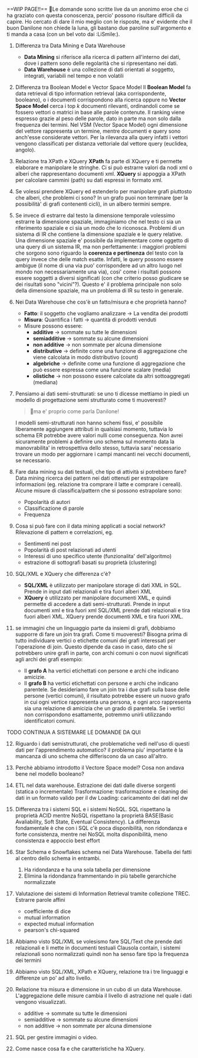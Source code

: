 ==WIP PAGE!!==
🐰Le domande sono scritte live da un anonimo eroe che ci ha graziato con questa conoscenza, percio' possono risultare difficili da capire. Ho cercato di dare il mio meglio con le risposte, ma e' evidente che il buon Danilone non chiede la luna, gli bastano due paroline sull'argomento e ti manda a casa (con un bel voto dai :LiSmile:). 

1.  Differenza tra Data Mining e Data Warehouse
	- **Data Mining** si riferisce alla ricerca di pattern all'interno dei dati, dove i pattern sono delle regolarità che si ripresentano nei dati.
	- **Data Warehouse** è una collezione di dati orientati al soggetto, integrati, variabili nel tempo e non volatili

2. Differenza tra Boolean Model e Vector Space Model
	Il **Boolean Model** fa data retrieval di tipo information retrieval (aka corrispondente, booleano), o i documenti corrispondono alla ricerca oppure no
	**Vector Space Model** cerca i top $k$ documenti rilevanti, ordinandoli come se fossero vettori o matrici in base alle parole contenute. Il ranking viene espresso grazie al peso delle parole, dato in parte ma non solo dalla frequenza dei termini.
	Nel VSM (Vector Space Model) ogni dimensione del vettore rappresenta un termine, mentre documenti e query sono anch'esse considerate vettori. Per la rilevanza alla query infatti i vettori vengono classificati per distanza vettoriale dal vettore query (euclidea, angolo).

3. Relazione tra XPath e XQuery 
	**XPath** fa parte di XQuery e ti permette elaborare e manipolare le stringhe. Ci si può estrarre valori da nodi xml o alberi che rappresentano documenti xml.
	**XQuery** si appoggia a XPath per calcolare cammini (path) su dati espressi in formato xml.
  
4. Se volessi prendere XQuery ed estenderlo per manipolare grafi piuttosto che alberi, che problemi ci sono?
	In un grafo puoi non terminare (per la possibilità' di grafi contenenti cicli), in un albero termini sempre. 

5. Se invece di estrarre dal testo la dimensione temporale volessimo estrarre la dimensione spaziale, immaginiamo che nel testo ci sia un riferimento spaziale e ci sia un modo che lo riconosca. Problemi di un sistema di IR che contiene la dimensione spaziale e le query relative.
	   Una dimensione spaziale e' possibile da implementare come oggetto di una query di un sistema IR, ma non perfettamente: i maggiori problemi che sorgono sono riguardo la **coerenza e pertinenza** del testo con la query invece che delle match esatte. Infatti, le query possono essere ambigue (il nome di una via puo' corrispondere ad un altro luogo nel mondo non necessariamente una via), cosi' come i risultati possono essere soggetti a diversi significati (con che criterio posso giudicare se dei risultati sono "vicini"?).
	   Questo e' il problema principale non solo della dimensione spaziale, ma un problema di IR su testo in generale.

6. Nei Data Warehouse che cos'è un fatto/misura e che proprietà hanno?
	- **Fatto**: il soggetto che vogliamo analizzare -> La vendita dei prodotti
	- **Misura**: Quantifica i fatti -> quantità di prodotti venduti
	- Misure possono essere:
		 - **additive** -> sommate su tutte le dimensioni
		 - **semiadditive** -> sommate su alcune dimensioni
		 - **non additive** -> non sommate per alcuna dimensione
		 - **distributive** -> definite come una funzione di aggregazione che viene calcolata in modo distributivo (count)
		 - **algebriche** -> definite come una funzione di aggregazione che può essere espressa come una funzione scalare  (media)
		 - **olistiche** -> non possono essere calcolate da altri sottoaggregati (mediana)

7. Pensiamo ai dati semi-strutturati: se uno ti dicesse mettiamo in piedi un modello di progettazione semi strutturato come ti muoveresti?
	> 🐰ma e' proprio come parla Danilone!
	
	 I modelli semi-strutturati non hanno schemi fissi, e' possibile liberamente aggiungere attributi in qualsiasi momento, tuttavia lo schema ER potrebbe avere valori nulli come conseguenza.
	 Non avrei sicuramente problemi a definire uno schema sul momento data la manovrabilita' in retrospettiva dello stesso, tuttavia sara' necessario trovare un modo per aggiornare i campi mancanti nei vecchi documenti, se necessario.

8. Fare data mining su dati testuali, che tipo di attività si potrebbero fare?
	Data mining ricerca dei pattern nei dati ottenuti per estrapolare informazioni (eg. relazione tra comprare il latte e comprare i cereali).
	Alcune misure di classifica/pattern che si possono estrapolare sono:
	- Popolarità di autori
	- Classificazione di parole
	- Frequenza

9. Cosa si può fare con il data mining applicati a social network? 
	Rilevazione di pattern e correlazioni, eg. 
	- Sentimenti nei post
	- Popolarità di post relazionati ad utenti
	- Interessi di uno specifico utente (funzionalita' dell'algoritmo)
	- estrazione di sottografi basati su proprietà (clustering)

10. SQL/XML e XQuery che differenza c'è?
	- **SQL/XML** è utilizzato per manipolare storage di dati XML in SQL. Prende in input dati relazionali e tira fuori alberi XML
	- **XQuery** è utilizzato per manipolare documenti XML, e quindi permette di accedere a dati semi-strutturati. Prende in input documenti xml e tira fuori xml
	SQL/XML prende dati relazionali e tira fuori alberi XML. XQuery prende documenti XML e tira fuori XML.

11. se immagini che un linguaggio parte da insiemi di grafi, dobbiamo supporre di fare un join tra grafi. Come ti muoveresti?
	Bisogna prima di tutto individuare vertici o etichette comuni dei grafi interessati per l'operazione di join. Questo dipende da caso in caso, dato che si potrebbero unire grafi in parte, con archi comuni o con nuovi significati agli archi dei grafi
	esempio:
	- Il **grafo A** ha vertici etichettati con persone e archi che indicano amicizie.
	- Il **grafo B** ha vertici etichettati con persone e archi che indicano parentele.
	Se desideriamo fare un join tra i due grafi sulla base delle persone (vertici comuni), il risultato potrebbe essere un nuovo grafo in cui ogni vertice rappresenta una persona, e ogni arco rappresenta sia una relazione di amicizia che un grado di parentela. Se i vertici non corrispondono esattamente, potremmo unirli utilizzando identificatori comuni.

TODO CONTINUA A SISTEMARE LE DOMANDE DA QUI

12. Riguardo i dati semistrutturati, che problematiche vedi nell'uso di questi dati per l'apprendimento automatico?
	il problema piu' importante è la mancanza di uno schema che differiscono da un caso all'altro.

 
13. Perchè abbiamo introdotto il Vectore Space model? Cosa non andava bene nel modello booleano?

14. ETL nel data warehouse.
	Estrazione dei dati dalle diverse sorgenti (statica o incrementale)
	Trasformazione: trasformazione e cleaning dei dati in un formato valido per il dw
	Loading: caricamento dei dati nel dw

15. Differenza tra i sistemi SQL e i sistemi NoSQL.
	SQL rispettano la proprietà ACID mentre NoSQL rispettano la proprietà BASE(Basic Avaliability, Soft State, Eventual Consistency).
	La differenza fondamentale è che con i SQL c'è poca disponibilità, non ridondanza e forte consistenza, mentre nei NoSQL molta disponibilità, meno consistenza e appoccio best effort


16. Star Schema e Snowflakes schema nei Data Warehouse.
	Tabella dei fatti al centro dello schema in entrambi.
	1. Ha ridondanza e ha una sola tabella per dimensione
	2. Elimina la ridondanza frammentando in più tabelle gerarchiche normalizzate

17. Valutazione dei sistemi di Information Retrieval tramite collezione TREC.
	Estrarre parole affini
	 - coefficiente di dice
	 - mutual information
	 - expected mutual information
	 - pearson's chi-squared


18. Abbiamo visto SQL/XML se volesismo fare SQL/Text che prende dati relazionali e li mette in documenti testuali 
	Clausola contain, i sistemi relazionali sono normalizzati quindi non ha senso fare tipo la frequenza dei termini 


19. Abbiamo visto SQL/XML, XPath e XQuery, relazione tra i tre linguaggi e differenze un po' ad alto livello.

20. Relazione tra misura e dimensione in un cubo di un data Warehouse.
	L'aggregazione delle misure cambia il livello di astrazione nel quale i dati vengono visualizzati.
	 - additive -> sommate su tutte le dimensioni
	 - semiadditive -> sommate su alcune dimensioni
	 - non additive -> non sommate per alcuna dimensione

21. SQL per gestire immagini o video.

22. Come nasce cosa fa e che caratteristiche ha XQuery.